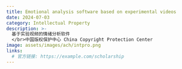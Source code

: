 ```yaml
---
title: Emotional analysis software based on experimental videos
date: 2024-07-03
category: Intellectual Property
description: >-
  基于实验视频的情绪分析软件
  </br>中国版权保护中心 China Copyright Protection Center
image: assets/images/ach/intpro.png
links:
  # 官方链接: https://example.com/scholarship
---
```

